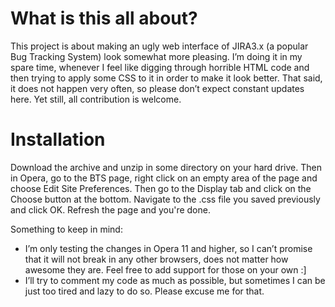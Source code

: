 What is this all about?
=======================

This project is about making an ugly web interface of JIRA3.x (a popular Bug Tracking System) look somewhat more pleasing. I’m doing it in my spare time, whenever I feel like digging through horrible HTML code and then trying to apply some CSS to it in order to make it look better. That said, it does not happen very often, so please don’t expect constant updates here. Yet still, all contribution is welcome.

Installation
============

Download the archive and unzip in some directory on your hard drive. Then in Opera, go to the BTS page, right click on an empty area of the page and choose Edit Site Preferences. Then go to the Display tab and click on the Choose button at the bottom. Navigate to the .css file you saved previously and click OK. Refresh the page and you're done.

Something to keep in mind:

* I’m only testing the changes in Opera 11 and higher, so I can’t promise that it will not break in any other browsers, does not matter how awesome they are. Feel free to add support for those on your own :]
* I’ll try to comment my code as much as possible, but sometimes I can be just too tired and lazy to do so. Please excuse me for that.
